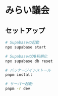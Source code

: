 # みらい議会

## セットアップ

```bash
# Supabaseの起動
npx supabase start

# SupabaseのDB初期化
npx supabase db reset

# パッケージインストール
pnpm install

# サーバー起動
pnpm -r dev
```
